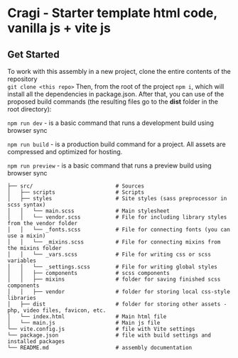 # Cragi - Starter template html code, vanilla js + vite js

## Get Started

To work with this assembly in a new project, clone the entire contents of the repository <br>
`git clone <this repo>`
Then, from the root of the project `npm i`, which will install all the dependencies in package.json.
After that, you can use of the proposed build commands (the resulting files go to the __dist__ folder in the root directory): <br>

`npm run dev` - is a basic command that runs a development build using browser sync

`npm run build` - is a production build command for a project. All assets are compressed and optimized for hosting.

`npm run preview` - is a basic command that runs a preview build using browser sync


```
├── src/                          # Sources
│   ├── scripts                   # Scripts
│   ├── styles                    # Site styles (sass preprocessor in scss syntax)
│   │   └── main.scss             # Main stylesheet
│   │   └── vendor.scss           # File for including library styles from the vendor folder
│   │   └── _fonts.scss           # File for connecting fonts (you can use a mixin)
│   │   └── _mixins.scss          # File for connecting mixins from the mixins folder
│   │   └── _vars.scss            # File for writing css or scss variables
│   │   └── _settings.scss        # File for writing global styles
│   │   ├── components            # scss components
│   │   ├── mixins                # folder for saving finished scss components
│   │   ├── vendor                # folder for storing local css-style libraries
│   ├── dist                      # folder for storing other assets - php, video files, favicon, etc.
│   └── index.html                # Main html file
│   └── main.js                   # Main js file
└── vite.config.js                # file with Vite settings
└── package.json                  # file with build settings and installed packages
└── README.md                     # assembly documentation
```


